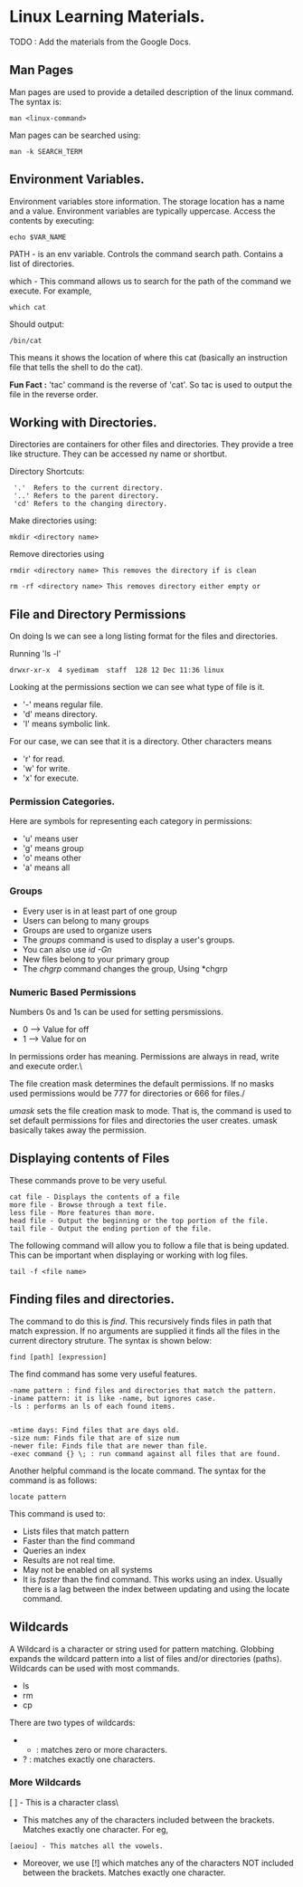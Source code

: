 # Linux Learning Materials.

TODO : Add the materials from the Google Docs.

## Man Pages

Man pages are used to provide a detailed description of the linux command. The syntax is:

```
man <linux-command>
```
Man pages can be searched using:
```
man -k SEARCH_TERM
```


## Environment Variables.

Environment variables store information. The storage location has a name and a value. Environment variables are typically uppercase. Access the contents by executing:

```
echo $VAR_NAME
```

PATH - is an env variable. Controls the command search path. Contains a list of directories. 

which - This command allows us to search for the path of the command we execute. For example, 

```
which cat
```

Should output:

```
/bin/cat
```

This means it shows the location of where this cat (basically an instruction file that tells the shell to do the cat).

**Fun Fact :** 'tac' command is the reverse of 'cat'. So tac is used to output the file in the reverse order.

 ## Working with Directories.

 Directories are containers for other files and directories. They provide a tree like structure. They can be accessed ny name or shortbut. 

 Directory Shortcuts:

```
 '.'  Refers to the current directory.
 '..' Refers to the parent directory.
 'cd' Refers to the changing directory.
```

Make directories using:

```
mkdir <directory name> 
```

Remove directories using 
```
rmdir <directory name> This removes the directory if is clean

rm -rf <directory name> This removes directory either empty or 
```

## File and Directory Permissions

On doing ls we can see a long listing format for the files and directories. 

Running 'ls -l'

```
drwxr-xr-x  4 syedimam  staff  128 12 Dec 11:36 linux
```
 Looking at the permissions section we can see what type of file is it. 
 - '-' means regular file.
 - 'd' means directory.
 - 'l' means symbolic link. 

 For our case, we can see that it is a directory. Other characters means 
 - 'r' for read. 
 - 'w' for write.
 - 'x' for execute.

### Permission Categories. 

Here are symbols for representing each category in permissions:

- 'u' means user
- 'g' means group
- 'o' means other
- 'a' means all

### Groups

- Every user is in at least part of one group
- Users can belong to many groups
- Groups are used to organize users
- The *groups* command is used to display a user's groups.
- You can also use *id -Gn*
- New files belong to your primary group 
- The *chgrp* command changes the group, Using *chgrp <new group name> <file name>
### Numeric Based Permissions

Numbers 0s and 1s can be used for setting persmissions. 
- 0 --> Value for off
- 1 --> Value for on

In permissions order has meaning. Permissions are always in read, write and execute order.\

The file creation mask determines the default permissions. If no masks used permissions would be 777 for directories or 666 for files./

*umask* sets the file creation mask to mode. That is, the command is used to set default permissions for files and directories the user creates. umask basically takes away the permission. 

## Displaying contents of Files

These commands prove to be very useful.

```
cat file - Displays the contents of a file
more file - Browse through a text file.
less file - More features than more.
head file - Output the beginning or the top portion of the file.
tail file - Output the ending portion of the file. 
```

The following command will allow you to follow a file that is being updated. This can be important when displaying or working with log files. 

```
tail -f <file name>
```

## Finding files and directories. 

The command to do this is *find*. This recursively finds files in path that match expression. If no arguments are supplied it finds all the files in the current directory struture. The syntax is shown below: 

```
find [path] [expression]
```

The find command has some very useful features. 

```
-name pattern : find files and directories that match the pattern. 
-iname pattern: it is like -name, but ignores case. 
-ls : performs an ls of each found items.


-mtime days: Find files that are days old.
-size num: Finds file that are of size num
-newer file: Finds file that are newer than file.
-exec command {} \; : run command against all files that are found. 
```

Another helpful command is the locate command. The syntax for the command is as follows:

 ```
 locate pattern
 ```
 This command is used to:
 - Lists files that match pattern
 - Faster than the find command
 - Queries an index
 - Results are not real time.
 - May not be enabled on all systems
 - It is *faster* than the find command. This works using an index. Usually there is a lag between the index between updating and using the locate command.
 
 ## Wildcards
 
 A Wildcard is a character or string used for pattern matching. Globbing expands the wildcard pattern into a list of files and/or directories (paths). Wildcards can be used with most commands.
 - ls
 - rm
 - cp
 
 There are two types of wildcards: 
 - * : matches zero or more characters.
 - ? : matches exactly one characters. 
 
 ### More Wildcards
 [ ] - This is a character class\
 - This matches any of the characters included between the brackets. Matches exactly one character. For eg,
 ```
 [aeiou] - This matches all the vowels. 
 ```
 - Moreover, we use [!] which matches any of the characters NOT included between the brackets. Matches exactly one character. 
